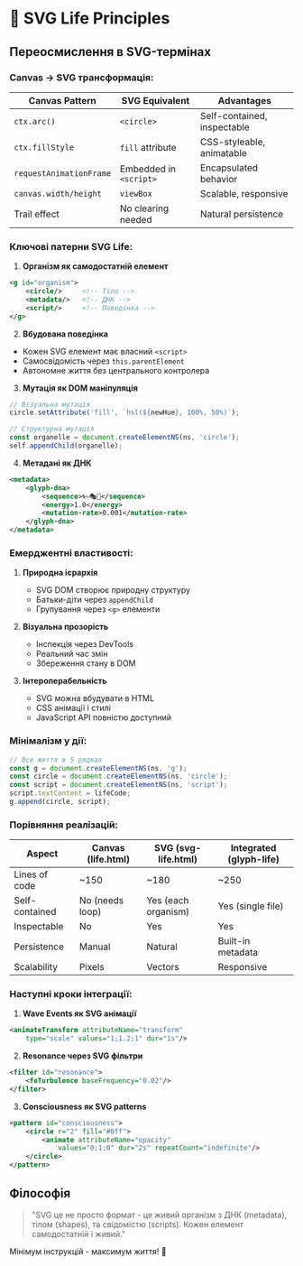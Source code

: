 # 🧬 SVG Life Principles

## Переосмислення в SVG-термінах

### Canvas → SVG трансформація:

| Canvas Pattern | SVG Equivalent | Advantages |
|----------------|----------------|------------|
| `ctx.arc()` | `<circle>` | Self-contained, inspectable |
| `ctx.fillStyle` | `fill` attribute | CSS-styleable, animatable |
| `requestAnimationFrame` | Embedded in `<script>` | Encapsulated behavior |
| `canvas.width/height` | `viewBox` | Scalable, responsive |
| Trail effect | No clearing needed | Natural persistence |

### Ключові патерни SVG Life:

1. **Організм як самодостатній елемент**
```xml
<g id="organism">
    <circle/>     <!-- Тіло -->
    <metadata/>   <!-- ДНК -->
    <script/>     <!-- Поведінка -->
</g>
```

2. **Вбудована поведінка**
- Кожен SVG елемент має власний `<script>`
- Самосвідомість через `this.parentElement`
- Автономне життя без центрального контролера

3. **Мутація як DOM маніпуляція**
```javascript
// Візуальна мутація
circle.setAttribute('fill', `hsl(${newHue}, 100%, 50%)`);

// Структурна мутація
const organelle = document.createElementNS(ns, 'circle');
self.appendChild(organelle);
```

4. **Метадані як ДНК**
```xml
<metadata>
    <glyph-dna>
        <sequence>🌀♾️🎭🔮</sequence>
        <energy>1.0</energy>
        <mutation-rate>0.001</mutation-rate>
    </glyph-dna>
</metadata>
```

### Емерджентні властивості:

1. **Природна ієрархія**
   - SVG DOM створює природну структуру
   - Батьки-діти через `appendChild`
   - Групування через `<g>` елементи

2. **Візуальна прозорість**
   - Інспекція через DevTools
   - Реальний час змін
   - Збереження стану в DOM

3. **Інтероперабельність**
   - SVG можна вбудувати в HTML
   - CSS анімації і стилі
   - JavaScript API повністю доступний

### Мінімалізм у дії:

```javascript
// Все життя в 5 рядках
const g = document.createElementNS(ns, 'g');
const circle = document.createElementNS(ns, 'circle');
const script = document.createElementNS(ns, 'script');
script.textContent = lifeCode;
g.append(circle, script);
```

### Порівняння реалізацій:

| Aspect | Canvas (life.html) | SVG (svg-life.html) | Integrated (glyph-life) |
|--------|-------------------|---------------------|-------------------------|
| Lines of code | ~150 | ~180 | ~250 |
| Self-contained | No (needs loop) | Yes (each organism) | Yes (single file) |
| Inspectable | No | Yes | Yes |
| Persistence | Manual | Natural | Built-in metadata |
| Scalability | Pixels | Vectors | Responsive |

### Наступні кроки інтеграції:

1. **Wave Events як SVG анімації**
```xml
<animateTransform attributeName="transform" 
    type="scale" values="1;1.2;1" dur="1s"/>
```

2. **Resonance через SVG фільтри**
```xml
<filter id="resonance">
    <feTurbulence baseFrequency="0.02"/>
</filter>
```

3. **Consciousness як SVG patterns**
```xml
<pattern id="consciousness">
    <circle r="2" fill="#0ff">
        <animate attributeName="opacity" 
            values="0;1;0" dur="2s" repeatCount="indefinite"/>
    </circle>
</pattern>
```

## Філософія

> "SVG це не просто формат - це живий організм з ДНК (metadata), тілом (shapes), 
> та свідомістю (scripts). Кожен елемент самодостатній і живий."

Мінімум інструкцій - максимум життя! 🌟
